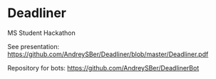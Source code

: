 # Deadliner
MS Student Hackathon

See presentation: https://github.com/AndreySBer/Deadliner/blob/master/Deadliner.pdf

Repository for bots: https://github.com/AndreySBer/DeadlinerBot
